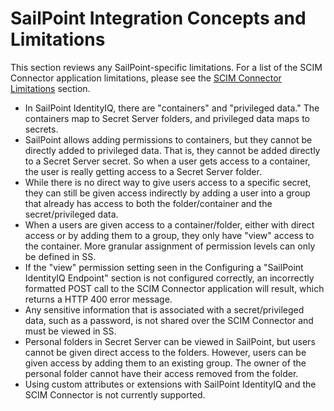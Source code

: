 [title]: # (Concepts & Limitations)
[tags]: # (third-party)
[priority]: # (4)
# SailPoint Integration Concepts and Limitations

This section reviews any SailPoint-specific limitations. For a list of the SCIM Connector application limitations, please see the [SCIM Connector Limitations](https://docs.thycotic.com/scim/2.5.0/install/constraints.md) section.

* In SailPoint IdentityIQ, there are "containers" and "privileged data." The containers map to Secret Server folders, and privileged data maps to secrets.
* SailPoint allows adding permissions to containers, but they cannot be directly added to privileged data.  That is, they cannot be added directly to a Secret Server secret. So when a user gets access to a container, the user is really getting access to a Secret Server folder.
* While there is no direct way to give users access to a specific secret, they can still be given access indirectly by adding a user into a group that already has access to both the folder/container and the secret/privileged data.
* When a users are given access to a container/folder, either with direct access or by adding them to a group, they only have "view" access to the container. More granular assignment of permission levels can only be defined in SS.
* If the "view" permission setting seen in the Configuring a "SailPoint IdentityIQ Endpoint" section is not configured correctly, an incorrectly formatted POST call to the SCIM Connector application will result, which returns a HTTP 400 error message.
* Any sensitive information that is associated with a secret/privileged data, such as a password, is not shared over the SCIM Connector and must be viewed in SS.
* Personal folders in Secret Server can be viewed in SailPoint, but users cannot be given direct access to the folders. However, users can be given access by adding them to an existing group. The owner of the personal folder cannot have their access removed from the folder.
* Using custom attributes or extensions with SailPoint IdentityIQ and the SCIM Connector is not currently supported.